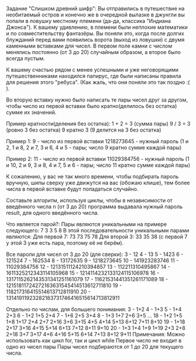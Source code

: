 Задание "Слишком древний шифр":
Вы отправились в путешествие на необитаемый остров и конечно же в очередной вылазке в джунгли вы попали в ловушку местному племени (да-да, классика "Индиана Джонса").
К вашему удивлению, в племени были неплохие математики и по совместительству фантазёры.
Вы поняли это, когда после долгих блужданий перед вами появились ворота (выход из ловушки) с двумя каменными вставками для чисел.
В первом поле камни с числом менялись постоянно (от 3 до 20) случайным образом, а второе было всегда пустым.

К вашему счастью рядом с менее успешными и уже неговорящими путешественниками находился папирус, где были написаны правила для решения этого "ребуса". (Как жаль, что они поняли это так поздно :( ).

Во вторую вставку нужно было написать те пары чисел друг за другом, чтобы число из первой вставки было кратно(делилось без остатка) сумме их значений.

Пример кратности(деления без остатка):
1 + 2 = 3 (сумма пары)
9 / 3 = 3 (ровно 3 без остатка)
9 кратно 3 (9 делится на 3 без остатка)


Пример 1:
9 - число из первой вставки
1218273645 - нужный пароль (1 и 2, 1 и 8, 2 и 7, 3 и 6, 4 и 5 - пары; число 9 кратно сумме каждой пары)

Пример 2:
11 - число из первой вставки
11029384756 - нужный пароль (1 и 10, 2 и 9, 3 и 8, 4 и 7, 5 и 6 - пары; число 11 кратно сумме каждой пары)


К сожалению, у вас не так много времени, чтобы подбирать пароль вручную, шипы сверху уже движутся на вас (обожаю клише), тем более числа в первой вставке будут попадаться случайно.

Составьте алгоритм, используя циклы, чтобы в независимости от введённого числа n (от 3 до 20) программа выдавала нужный пароль result, для одного введённого числа.

Что является парой?:
Пары являются уникальными на примере следующего:
7 3 3 5 8
В этой последовательности уникальными парами являются:
Для первой 7: 73 73 75 78
Для второй 3: 33 35 38 (с первой 7 у этой 3 уже есть пара, поэтому её не берём).

Все пароли для чисел от 3 до 20 (для сверки):
3 - 12
4 - 13
5 - 1423
6 - 121524
7 - 162534
8 - 13172635
9 - 1218273645
10 - 141923283746
11 - 11029384756
12 - 12131511124210394857
13 - 112211310495867
14 - 1611325212343114105968
15 - 1214114232133124115106978
16 - 1317115262143531341251161079
17 - 11621531441351261171089
18 - 12151811724272163631545414513612711810
19 - 118217316415514613712811910
20 - 13141911923282183731746416515614713812911

Отдельно по числам, для большего понимания:
3 - 1+2
4 - 1+3
5 - 1+4 2+3
6 - 1+2 1+5 2+4
7 - 1+6 2+5 3+4
8 - 1+3 1+7 2+6 3+5
...
18 - 1+2 1+5 1+8 1+17 2+4 2+7 2+16 3+6 3+15 4+5 4+14 5+13 6+12 7+11 8+10
19 - 1+18 2+17 3+16 4+15 5+14 6+13 7+12 8+11 9+10
20 - 1+3 1+4 1+9 1+19 2+3 2+8 2+18 3+7 3+17 4+6 4+16 5+15 6+14 7+13 8+12 9+11
Примечания:
Можно использовать как цикл for, так и цикл while
Первое число не входит в одно из чисел пары
Пары чисел подбираются от 1 до 20 для текущего числа.
